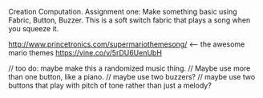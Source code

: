 Creation Computation. 
Assignment one: Make something basic using Fabric, Button, Buzzer. 
This is a soft switch fabric that plays a song when you squeeze it. 

http://www.princetronics.com/supermariothemesong/ <-- the awesome mario themes
https://vine.co/v/5rDU6UenUbH

// too do: maybe make this a randomized music thing. 
// Maybe use more than one button, like a piano. 
// maybe use two buzzers?
// maybe use two buttons that play with pitch of tone rather than just a melody?